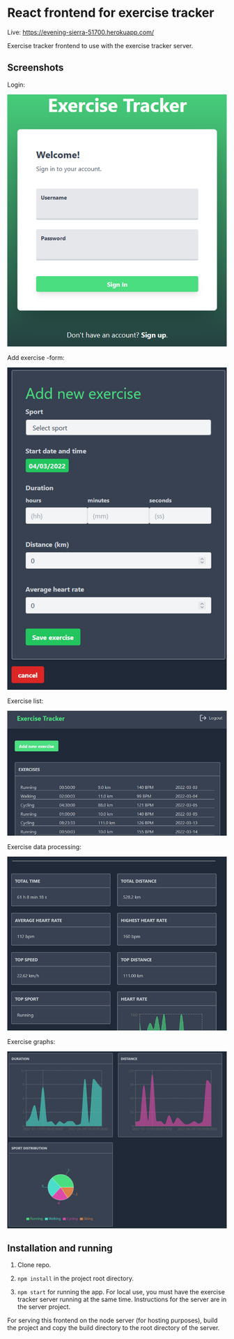 # React frontend for exercise tracker

Live: <https://evening-sierra-51700.herokuapp.com/>

Exercise tracker frontend to use with the exercise tracker server.

## Screenshots

Login:

![login](./screenshots/tracker-login.png)

Add exercise -form:

![add new exercise](./screenshots/tracker-1.png)

Exercise list:

![exercise list](./screenshots/tracker-2.png)

Exercise data processing:

![exercise data](./screenshots/tracker-3.png)

Exercise graphs:

![exercise graphs](./screenshots/tracker-4.png)

## Installation and running

1. Clone repo.

2. `npm install` in the project root directory.

3. `npm start` for running the app. For local use, you must have the exercise tracker server running at the same time. Instructions for the server are in the server project.

For serving this frontend on the node server (for hosting purposes), build the project and copy the build directory to the root directory of the server.
